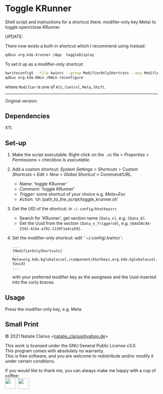 # Toggle KRunner

Shell script and instructions for a shortcut (here: modifier-only key Meta) to toggle open/close KRunner.

UPDATE:

There now exists a built-in shortcut which I recommend using instead:

```bash
qdbus org.kde.krunner /App  toggleDisplay
```

To set it up as a modifier-only shortcut:

```bash
kwriteconfig5 --file kwinrc --group ModifierOnlyShortcuts --key Modifier "org.kde.krunner,/App,,toggleDisplay";
qdbus org.kde.KWin /KWin reconfigure
```

where `Modifier` is one of `Alt`, `Control`, `Meta`, `Shift`.

<hr>

Original version:

## Dependencies

X11.

## Set-up

1. Make the script executable:
   Right-click on the `.sh` file > *Properties* > *Permissions* > checkbox *Is executable*.

2. Add a custom shortcut:
   *System Settings* > *Shortcuts* > *Custom Shortcuts* > *Edit* > *New* > *Global Shortcut* > *Command/URL*.

   - *Name*: ‘toggle KRunner’
   - *Comment*: ‘toggle KRunner’
   - *Trigger*: some shortcut of your choice e.g. *Meta+Esc*
   - *Action*: ‘sh /path_to_the_script/toggle_krunner.sh’

3. Get the UID of the shortcut:
   in `~/.config/khotkeysrc`

   - Search for ’KRunner', get section name `[Data_n]`, e.g. `[Data_8]`.
   - Get the Uuid from the section `[Data_n_Triggers0]`, e.g. `{64d38c94-2342-424a-a782-1139f1e4ca59}`.

4. Set the modifier-only shortcut:
   edit ``~/.config/.kwincr`:

   ````
   ...
   [ModifierOnlyShortcuts]
   ...
   Meta=org.kde.kglobalaccel,/component/khotkeys,org.kde.kglobalaccel.Component,invokeShortcut,{Uuid}
   ...
   ````

   with your preferred modifier key as the assigneee and the Uuid inserted into the curly braces.



## Usage

Press the modifier-only key, e.g. Meta.



## Small Print

© 2021 Natalie Clarius \<natalie_clarius@yahoo.de\>

This work is licensed under the GNU General Public License v3.0.  
This program comes with absolutely no warranty.  
This is free software, and you are welcome to redistribute and/or modify it under certain conditions.  

If you would like to thank me, you can always make me happy with a cup of coffee:  
<a href="https://www.paypal.com/donate/?hosted_button_id=7LUUJD83BWRM4"><img src="https://www.paypalobjects.com/en_US/DK/i/btn/btn_donateCC_LG.gif" height="35"/></a>&nbsp;&nbsp;<a href="https://www.buymeacoffee.com/nclarius"><img src="https://cdn.buymeacoffee.com/buttons/v2/default-yellow.png" height="35"/></a>

